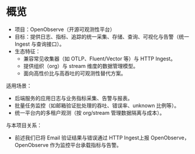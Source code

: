 # 概览

- 项目：OpenObserve（开源可观测性平台）
- 目标：提供日志、指标、追踪的统一采集、存储、查询、可视化与告警（统一 Ingest 与查询接口）。
- 生态特征：
  - 兼容常见收集器（如 OTLP、Fluent/Vector 等）与 HTTP Ingest。
  - 提供组织（org）与 stream 维度的数据管理模型。
  - 面向高性价比与高吞吐的可观测性替代方案。

适用场景：
- 后端服务的应用日志与业务指标采集、告警与报表。
- 批量任务监控（如邮箱验证批处理的吞吐、错误率、unknown 比例等）。
- 统一平台内的多租户观测（按 org/stream 管理数据隔离与成本）。

与本项目关系：
- 前述我们已将 Email 验证结果与错误通过 HTTP Ingest上报 OpenObserve，OpenObserve 作为监控平台承载指标与告警。